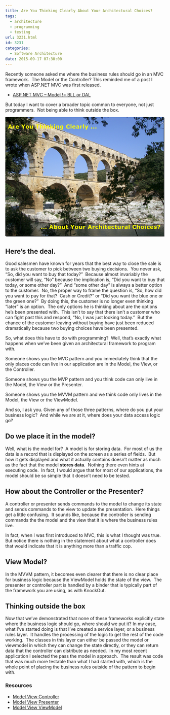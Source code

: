 ```yaml
---
title: Are You Thinking Clearly About Your Architectural Choices?
tags:
  - architecture
  - programming
  - testing
url: 3231.html
id: 3231
categories:
  - Software Architecture
date: 2015-09-17 07:30:00
---
```


Recently someone asked me where the business rules should go in an MVC framework.  The Model or the Controller? This reminded me of a post I wrote when ASP.NET MVC was first released.

*   [ASP.NET MVC – Model != BLL or DAL](/aspnet-mvc-model-bll-or-dal/)

But today I want to cover a broader topic common to everyone, not just programmers.  Not being able to think outside the box.

![image](/uploads/2015/09/image2.png "image")

<!-- more -->

Here’s the deal.
----------------

Good salesmen have known for years that the best way to close the sale is to ask the customer to pick between two buying decisions.  You never ask, “So, did you want to buy that today?”  Because almost invariably the customer will say, “No” because the implication is, “Did you want to buy that today, or some other day?”  And “some other day” is always a better option to the customer.  No, the proper way to frame the question is, “So, how did you want to pay for that?  Cash or Credit?” or “Did you want the blue one or the green one?”  By doing this, the customer is no longer even thinking “later” is an option.  The only options he is thinking about are the options he’s been presented with.  This isn’t to say that there isn’t a customer who can fight past this and respond, “No, I was just looking today.”  But the chance of the customer leaving without buying have just been reduced dramatically because two buying choices have been presented.

So, what does this have to do with programming?  Well, that’s exactly what happens when we’ve been given an architectural framework to program with.

Someone shows you the MVC pattern and you immediately think that the only places code can live in our application are in the Model, the View, or the Controller.

Someone shows you the MVP pattern and you think code can only live in the Model, the View or the Presenter.

Someone shows you the MVVM pattern and we think code only lives in the Model, the View or the ViewModel.

And so, I ask you. Given any of those three patterns, where do you put your business logic?  And while we are at it, where does your data access logic go?

Do we place it in the model?
----------------------------

Well, what is the model for?  A model is for storing data.  For most of us the data is a record that is displayed on the screen as a series of fields.  But how it gets displayed and what it actually contains doesn’t matter as much as the fact that the model **stores data**.  Nothing there even hints at executing code.  In fact, I would argue that for most of our applications, the model should be so simple that it doesn’t need to be tested.

How about the Controller or the Presenter?
------------------------------------------

A controller or presenter sends commands to the model to change its state and sends commands to the view to update the presentation.  Here things get a little confusing.  It sounds like, because the controller is sending commands the the model and the view that it is where the business rules live.

In fact, when I was first introduced to MVC, this is what I thought was true.  But notice there is nothing in the statement about what a controller does that would indicate that it is anything more than a traffic cop.

View Model?
-----------

In the MVVM pattern, it becomes even clearer that there is no clear place for business logic because the ViewModel holds the state of the view.  The presenter or controller part is handled by a binder that is typically part of the framework you are using, as with KnockOut.

Thinking outside the box
------------------------

Now that we’ve demonstrated that none of these frameworks explicitly state where the business logic should go, where should we put it? In my case, what I’ve started doing is that I’ve created a service layer, or a business rules layer.  It handles the processing of the logic to get the rest of the code working.  The classes in this layer can either be passed the model or viewmodel in which they can change the state directly, or they can return data that the controller can distribute as needed.  In my most recent application I selected the pass the model in approach.  The result was code that was much more testable than what I had started with, which is the whole point of placing the business rules outside of the pattern to begin with.  

### Resources

*   [Model View Controller](//en.wikipedia.org/wiki/Model–view–controller)
*   [Model View Presenter](//en.wikipedia.org/wiki/Model%E2%80%93view%E2%80%93presenter)
*   [Model View ViewModel](//en.wikipedia.org/wiki/Model_View_ViewModel)
